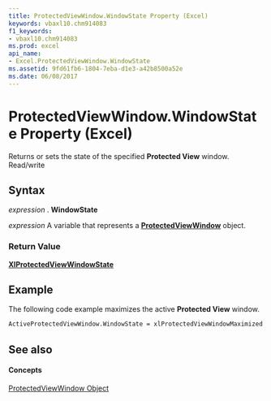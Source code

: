 ```yaml
---
title: ProtectedViewWindow.WindowState Property (Excel)
keywords: vbaxl10.chm914083
f1_keywords:
- vbaxl10.chm914083
ms.prod: excel
api_name:
- Excel.ProtectedViewWindow.WindowState
ms.assetid: 9fd61fb6-1804-7eba-d1e3-a42b8500a52e
ms.date: 06/08/2017
---
```



# ProtectedViewWindow.WindowState Property (Excel)

Returns or sets the state of the specified  **Protected View** window. Read/write


## Syntax

 _expression_ . **WindowState**

 _expression_ A variable that represents a **[ProtectedViewWindow](Excel.ProtectedViewWindow.md)** object.


### Return Value

 **[XlProtectedViewWindowState](Excel.XlProtectedViewWindowState.md)**


## Example

The following code example maximizes the active  **Protected View** window.


```vb
ActiveProtectedViewWindow.WindowState = xlProtectedViewWindowMaximized 
```


## See also


#### Concepts


[ProtectedViewWindow Object](Excel.ProtectedViewWindow.md)

